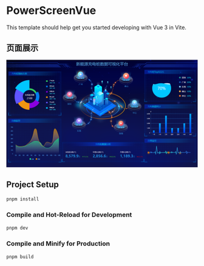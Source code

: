 # PowerScreenVue

This template should help get you started developing with Vue 3 in Vite.

## 页面展示

![main](./src/assets/main.png)

## Project Setup

```sh
pnpm install
```

### Compile and Hot-Reload for Development

```sh
pnpm dev
```

### Compile and Minify for Production

```sh
pnpm build
```
